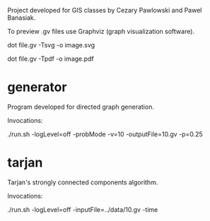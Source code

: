Project developed for GIS classes by Cezary Pawlowski and Pawel Banasiak.

To preview .gv files use Graphviz (graph visualization software).

dot file.gv -Tsvg -o image.svg

dot file.gv -Tpdf -o image.pdf

# generator #

Program developed for directed graph generation.

Invocations:

./run.sh -logLevel=off -probMode -v=10 -outputFile=10.gv -p=0.25

# tarjan #

Tarjan's strongly connected components algorithm.

Invocations:

./run.sh -logLevel=off -inputFile=../data/10.gv -time
